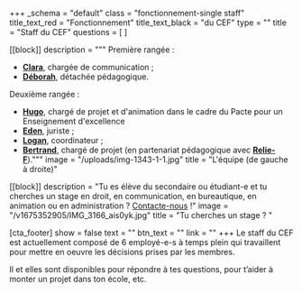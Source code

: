 +++
_schema = "default"
class = "fonctionnement-single staff"
title_text_red = "Fonctionnement"
title_text_black = "du CEF"
type = ""
title = "Staff du CEF"
questions = [ ]

[[block]]
description = """
Première rangée :

* [**Clara**](mailto:clara@lecef.org "cef.clara@gmail.com"), chargée de communication ;
* [**Déborah**](mailto:deborah@lecef.org "deborah@lecef.org"), détachée pédagogique.

Deuxième rangée :

* **[Hugo](mailto:hugo@lecef.org)**, chargé de projet et d'animation dans le cadre du Pacte pour un Enseignement d'excellence&nbsp;
* [**Eden**](mailto:sj@lecef.org), juriste ;
* [**Logan**](mailto:logan@lecef.org "logan@lecef.org"), coordinateur ;
* [**Bertrand**](mailto:bertrand@lecef.org), chargé de projet (en partenariat pédagogique avec [**Relie-F**](http://relie-f.be/))."""
image = "/uploads/img-1343-1-1.jpg"
title = "L'équipe (de gauche à droite)"

[[block]]
description = "Tu es élève du secondaire ou étudiant-e et tu cherches un stage en droit, en communication, en bureautique, en animation ou en administration ? [Contacte-nous](/contact) !"
image = "/v1675352905/IMG_3166_ais0yk.jpg"
title = "Tu cherches un stage ? "

[cta_footer]
show = false
text = ""
btn_text = ""
link = ""
+++
Le staff du CEF est actuellement composé de 6 employé-e-s à temps plein qui travaillent pour mettre en oeuvre les décisions prises par les membres.

Il et elles sont disponibles pour répondre à tes questions, pour t’aider à monter un projet dans ton école, etc.